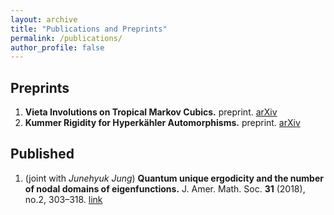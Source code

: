 ```yaml
---
layout: archive
title: "Publications and Preprints"
permalink: /publications/
author_profile: false
---
```


## Preprints

 1. **Vieta Involutions on Tropical Markov Cubics.** preprint. [arXiv](https://arxiv.org/abs/2306.11357)
 1. **Kummer Rigidity for Hyperkähler Automorphisms.** preprint. [arXiv](https://arxiv.org/abs/2109.06722)

## Published

 1. (joint with *Junehyuk Jung*) **Quantum unique ergodicity and the number of nodal domains of eigenfunctions.** J. Amer. Math. Soc. **31** (2018), no.2, 303–318. [link](https://doi.org/10.1090/jams/883)
